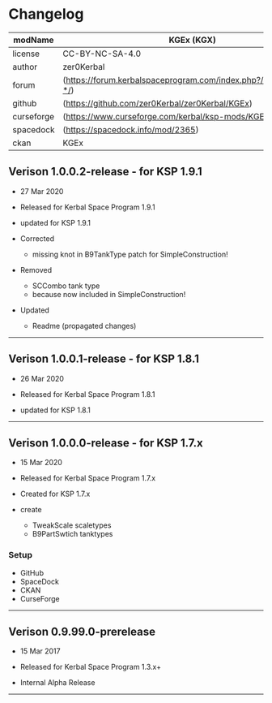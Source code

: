 ﻿# Changelog  
  
| modName    | KGEx (KGX)                                                        |
| ---------- | ----------------------------------------------------------------- |
| license    | CC-BY-NC-SA-4.0                                                   |
| author     | zer0Kerbal                                                        |
| forum      | (https://forum.kerbalspaceprogram.com/index.php?/topic/192696-*/) |
| github     | (https://github.com/zer0Kerbal/zer0Kerbal/KGEx)                   |
| curseforge | (https://www.curseforge.com/kerbal/ksp-mods/KGEx)                 |
| spacedock  | (https://spacedock.info/mod/2365)                                 |
| ckan       | KGEx                                                              |

## Verison 1.0.0.2-release - for KSP 1.9.1

* 27 Mar 2020
* Released for Kerbal Space Program 1.9.1

* updated for KSP 1.9.1
* Corrected
  * missing knot in B9TankType patch for SimpleConstruction!
* Removed
  * SCCombo tank type
  * because now included in SimpleConstruction!
* Updated
  * Readme (propagated changes)

---

## Verison 1.0.0.1-release - for KSP 1.8.1

* 26 Mar 2020
* Released for Kerbal Space Program 1.8.1

* updated for KSP 1.8.1

---

## Verison 1.0.0.0-release - for KSP 1.7.x

* 15 Mar 2020
* Released for Kerbal Space Program 1.7.x

* Created for KSP 1.7.x

* create
  * TweakScale scaletypes
  * B9PartSwtich tanktypes

### Setup

* GitHub
* SpaceDock
* CKAN
* CurseForge

---

## Verison 0.9.99.0-prerelease

* 15 Mar 2017
* Released for Kerbal Space Program 1.3.x+

* Internal Alpha Release

---
